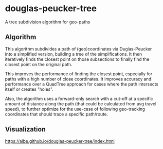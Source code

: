 # douglas-peucker-tree
A tree subdivision algorithm for geo-paths

## Algorithm
This algorithm subdivides a path of (geo)coordinates via Duglas-Peucker into a simplified version, building a tree of the simplifications. It then iteratively finds the closest point on those subsections to finally find the closest point on the original path.

This improves the performance of finding the closest point, especially for paths with a high number of close coordinates. It improves accuracy and performance over a QuadTree approach for cases where the path intersects itself or creates "holes".

Also, the algorithm uses a forward-only search with a cut-off at a specific amount of distance along the path (that could be calculated from avg travel speed), to further optimize for the use-case of following geo-tracking coordinates that should trace a specific path/route.

## Visualization
https://albe.github.io/douglas-peucker-tree/index.html
